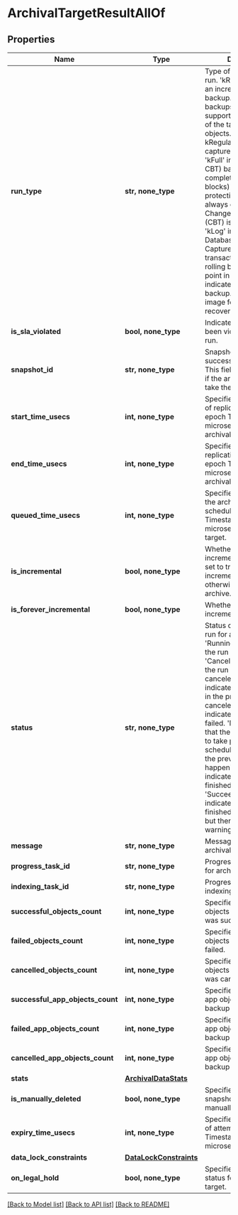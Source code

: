 # ArchivalTargetResultAllOf


## Properties
Name | Type | Description | Notes
------------ | ------------- | ------------- | -------------
**run_type** | **str, none_type** | Type of Protection Group run. &#39;kRegular&#39; indicates an incremental (CBT) backup. Incremental backups utilizing CBT (if supported) are captured of the target protection objects. The first run of a kRegular schedule captures all the blocks. &#39;kFull&#39; indicates a full (no CBT) backup. A complete backup (all blocks) of the target protection objects are always captured and Change Block Tracking (CBT) is not utilized. &#39;kLog&#39; indicates a Database Log backup. Capture the database transaction logs to allow rolling back to a specific point in time. &#39;kSystem&#39; indicates system volume backup. It produces an image for bare metal recovery. | [optional] 
**is_sla_violated** | **bool, none_type** | Indicated if SLA has been violated for this run. | [optional] 
**snapshot_id** | **str, none_type** | Snapshot id for a successful snapshot. This field will not be set if the archival Run fails to take the snapshot. | [optional] 
**start_time_usecs** | **int, none_type** | Specifies the start time of replication run in Unix epoch Timestamp(in microseconds) for an archival target. | [optional] 
**end_time_usecs** | **int, none_type** | Specifies the end time of replication run in Unix epoch Timestamp(in microseconds) for an archival target. | [optional] 
**queued_time_usecs** | **int, none_type** | Specifies the time when the archival is queued for schedule in Unix epoch Timestamp(in microseconds) for a target. | [optional] 
**is_incremental** | **bool, none_type** | Whether this is an incremental archive. If set to true, this is an incremental archive, otherwise this is a full archive. | [optional] 
**is_forever_incremental** | **bool, none_type** | Whether this is forever incremental or not | [optional] 
**status** | **str, none_type** | Status of the replication run for an archival target. &#39;Running&#39; indicates that the run is still running. &#39;Canceled&#39; indicates that the run has been canceled. &#39;Canceling&#39; indicates that the run is in the process of being canceled. &#39;Failed&#39; indicates that the run has failed. &#39;Missed&#39; indicates that the run was unable to take place at the scheduled time because the previous run was still happening. &#39;Succeeded&#39; indicates that the run has finished successfully. &#39;SucceededWithWarning&#39; indicates that the run finished successfully, but there were some warning messages. | [optional] 
**message** | **str, none_type** | Message about the archival run. | [optional] 
**progress_task_id** | **str, none_type** | Progress monitor task id for archival. | [optional] 
**indexing_task_id** | **str, none_type** | Progress monitor task for indexing. | [optional] 
**successful_objects_count** | **int, none_type** | Specifies the count of objects for which backup was successful. | [optional] 
**failed_objects_count** | **int, none_type** | Specifies the count of objects for which backup failed. | [optional] 
**cancelled_objects_count** | **int, none_type** | Specifies the count of objects for which backup was cancelled. | [optional] 
**successful_app_objects_count** | **int, none_type** | Specifies the count of app objects for which backup was successful. | [optional] 
**failed_app_objects_count** | **int, none_type** | Specifies the count of app objects for which backup failed. | [optional] 
**cancelled_app_objects_count** | **int, none_type** | Specifies the count of app objects for which backup was cancelled. | [optional] 
**stats** | [**ArchivalDataStats**](ArchivalDataStats.md) |  | [optional] 
**is_manually_deleted** | **bool, none_type** | Specifies whether the snapshot is deleted manually. | [optional] 
**expiry_time_usecs** | **int, none_type** | Specifies the expiry time of attempt in Unix epoch Timestamp (in microseconds). | [optional] 
**data_lock_constraints** | [**DataLockConstraints**](DataLockConstraints.md) |  | [optional] 
**on_legal_hold** | **bool, none_type** | Specifies the legal hold status for a archival target. | [optional] 

[[Back to Model list]](../README.md#documentation-for-models) [[Back to API list]](../README.md#documentation-for-api-endpoints) [[Back to README]](../README.md)


